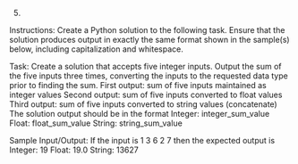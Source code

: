 5.
Instructions:
Create a Python solution to the following task. Ensure that the solution produces output in exactly the same format shown in the sample(s) below, including capitalization and whitespace.
 
Task:
Create a solution that accepts five integer inputs. Output the sum of the five inputs three times, converting the inputs to the requested data type prior to finding the sum.
First output: sum of five inputs maintained as integer values
Second output: sum of five inputs converted to float values
Third output: sum of five inputs converted to string values (concatenate)
The solution output should be in the format
Integer: integer_sum_value Float: float_sum_value String: string_sum_value
 
Sample Input/Output:
If the input is
1
3
6
2
7
then the expected output is
Integer: 19
Float: 19.0
String: 13627